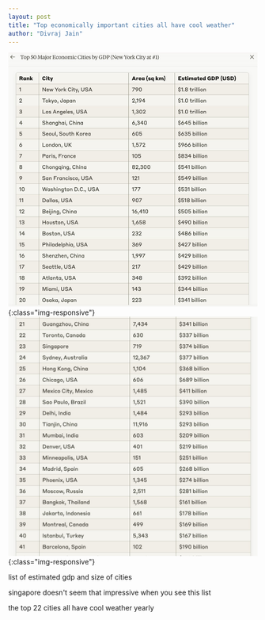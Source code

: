 ```yaml
---
layout: post
title: "Top economically important cities all have cool weather"
author: "Divraj Jain"
---
```


![top cities1](https://github.com/divraj/divraj.github.io/raw/master/_assets/cities1.jpeg){:class="img-responsive"}
![top cities2](https://github.com/divraj/divraj.github.io/raw/master/_assets/cities2.jpeg){:class="img-responsive"}

list of estimated gdp and size of cities 

singapore doesn't seem that impressive when you see this list 

the top 22 cities all have cool weather yearly